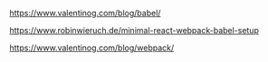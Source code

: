 
https://www.valentinog.com/blog/babel/

https://www.robinwieruch.de/minimal-react-webpack-babel-setup

https://www.valentinog.com/blog/webpack/

